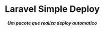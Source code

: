 <h1 align="center">Laravel Simple Deploy</h1>
<h5 align="center">Um pacote que realiza deploy automatico</h5>


